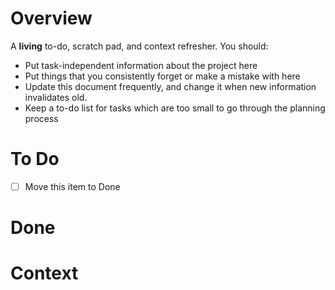 # Overview
A **living** to-do, scratch pad, and context refresher. You should:
- Put task-independent information about the project here
- Put things that you consistently forget or make a mistake with here
- Update this document frequently, and change it when new information invalidates old.
- Keep a to-do list for tasks which are too small to go through the planning process

# To Do
- [ ] Move this item to Done

# Done

# Context